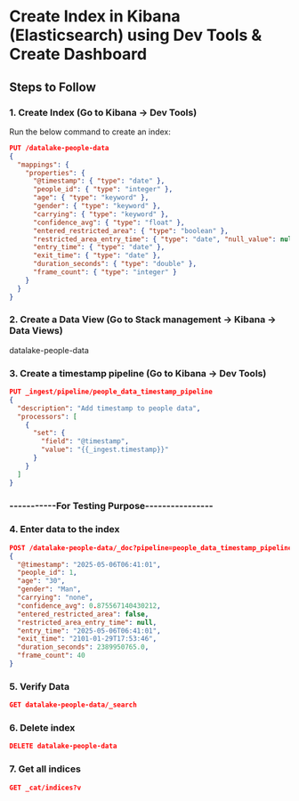 # Create Index in Kibana (Elasticsearch) using Dev Tools & Create Dashboard

## Steps to Follow

### 1. Create Index (Go to Kibana → Dev Tools)

Run the below command to create an index:

```json
PUT /datalake-people-data
{
  "mappings": {
    "properties": {
      "@timestamp": { "type": "date" },
      "people_id": { "type": "integer" },
      "age": { "type": "keyword" },
      "gender": { "type": "keyword" },
      "carrying": { "type": "keyword" },
      "confidence_avg": { "type": "float" },
      "entered_restricted_area": { "type": "boolean" },
      "restricted_area_entry_time": { "type": "date", "null_value": null },
      "entry_time": { "type": "date" },
      "exit_time": { "type": "date" },
      "duration_seconds": { "type": "double" },
      "frame_count": { "type": "integer" }
    }
  }
}

```

### 2. Create a Data View (Go to Stack management → Kibana → Data Views)
datalake-people-data

### 3. Create a timestamp pipeline (Go to Kibana → Dev Tools)
```json
PUT _ingest/pipeline/people_data_timestamp_pipeline
{
  "description": "Add timestamp to people data",
  "processors": [
    {
      "set": {
        "field": "@timestamp",
        "value": "{{_ingest.timestamp}}"
      }
    }
  ]
}
```


### -----------For Testing Purpose----------------
### 4. Enter data to the index
```json
POST /datalake-people-data/_doc?pipeline=people_data_timestamp_pipeline
{
  "@timestamp": "2025-05-06T06:41:01", 
  "people_id": 1,
  "age": "30",
  "gender": "Man",
  "carrying": "none",
  "confidence_avg": 0.875567140430212,
  "entered_restricted_area": false,
  "restricted_area_entry_time": null,
  "entry_time": "2025-05-06T06:41:01",
  "exit_time": "2101-01-29T17:53:46",
  "duration_seconds": 2389950765.0,
  "frame_count": 40
}
```

### 5. Verify Data
```json
GET datalake-people-data/_search
```

### 6. Delete index
```json
DELETE datalake-people-data
```

### 7. Get all indices
```json
GET _cat/indices?v
```

